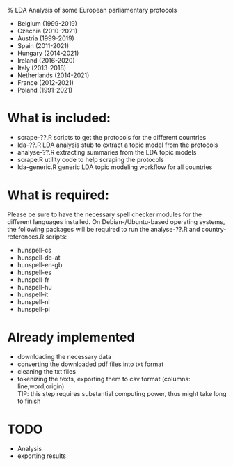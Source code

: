 % LDA Analysis of some European parliamentary protocols

- Belgium (1999-2019)
- Czechia (2010-2021)
- Austria (1999-2019)
- Spain (2011-2021)
- Hungary (2014-2021)
- Ireland (2016-2020)
- Italy (2013-2018)
- Netherlands (2014-2021)
- France (2012-2021)
- Poland (1991-2021)

# What is included:

- scrape-??.R scripts to get the protocols for the different countries
- lda-??.R LDA analysis stub to extract a topic model from the protocols
- analyse-??.R extracting summaries from the LDA topic models
- scrape.R utility code to help scraping the protocols
- lda-generic.R generic LDA topic modeling workflow for all countries

# What is required:

Please be sure to have the necessary spell checker modules for the
different languages installed. On Debian-/Ubuntu-based operating systems,
the following packages will be required to run the analyse-??.R and
country-references.R scripts:

- hunspell-cs
- hunspell-de-at
- hunspell-en-gb
- hunspell-es
- hunspell-fr
- hunspell-hu
- hunspell-it
- hunspell-nl
- hunspell-pl

# Already implemented

- downloading the necessary data
- converting the downloaded pdf files into txt format
- cleaning the txt files
- tokenizing the texts, exporting them to csv format (columns: line,word,origin)\
  TIP: this step requires substantial computing power, thus might take long to finish
  
# TODO

- Analysis
- exporting results 
